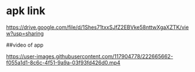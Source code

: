 # apk link

https://drive.google.com/file/d/1Shes71txxSJfZ2EBVke58nttwXgaXZTK/view?usp=sharing

##video of app


https://user-images.githubusercontent.com/117904778/222665662-f055a1d1-8c6c-4f51-9a9a-03f93fd426d0.mp4


